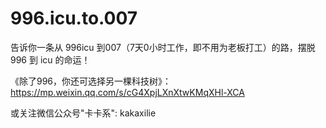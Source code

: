 # 996.icu.to.007
告诉你一条从 996icu 到007（7天0小时工作，即不用为老板打工）的路，摆脱 996 到 icu 的命运！

《除了996，你还可选择另一棵科技树》：https://mp.weixin.qq.com/s/cG4XpjLXnXtwKMqXHl-XCA

或关注微信公众号"卡卡系": kakaxilie
